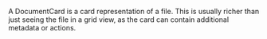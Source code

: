 A DocumentCard is a card representation of a file. This is usually richer than just seeing the file in a grid view, as the card can contain additional metadata or actions.